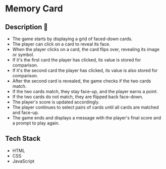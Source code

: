 # **Memory Card** 

## **Description 📃** 
- The game starts by displaying a grid of faced-down cards.
- The player can click on a card to reveal its face.
- When the player clicks on a card, the card flips over, revealing its image or symbol.
- If it's the first card the player has clicked, its value is stored for comparison.
- If it's the second card the player has clicked, its value is also stored for comparison.
- After the second card is revealed, the game checks if the two cards match.
- If the two cards match, they stay face-up, and the player earns a point.
- If the two cards do not match, they are flipped back face-down.
- The player's score is updated accordingly.
- The player continues to select pairs of cards until all cards are matched and face-up.
- The game ends and displays a message with the player's final score and a prompt to play again.

## **Tech Stack**
- HTML
- CSS
- JavaScript